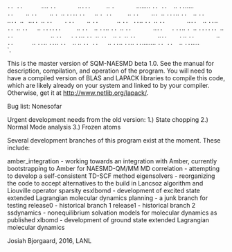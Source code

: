   `.. ..      `....    `..       `..`...     `..      `.       `........  `.. ..  `..       `..`.....    
`..    `..  `..    `.. `. `..   `...`. `..   `..     `. ..     `..      `..    `..`. `..   `...`..   `.. 
 `..      `..       `..`.. `.. ` `..`.. `..  `..    `.  `..    `..       `..      `.. `.. ` `..`..    `..
   `..    `..       `..`..  `..  `..`..  `.. `..   `..   `..   `......     `..    `..  `..  `..`..    `..
      `.. `..       `..`..   `.  `..`..   `. `..  `...... `..  `..            `.. `..   `.  `..`..    `..
`..    `..  `.. `. `.. `..       `..`..    `. .. `..       `.. `..      `..    `..`..       `..`..   `.. 
  `.. ..      `.. ..   `..       `..`..      `..`..         `..`........  `.. ..  `..       `..`.....    
                   `.                                                                                    
                   
This is the master version of SQM-NAESMD beta 1.0. See the manual for description, compilation, and operation of the program. You will need to have a compiled version of BLAS and LAPACK libraries to compile this code, which are likely already on your system and linked to by your compiler. Otherwise, get it at http://www.netlib.org/lapack/.

Bug list: Nonesofar

Urgent development needs from the old version:
1.) State chopping
2.) Normal Mode analysis
3.) Frozen atoms

Several development branches of this program exist at the moment. These include:

amber_integration - working towards an integration with Amber, currently bootstrapping to Amber for NAESMD-QM/MM MD
correlation - attempting to develop a self-consistent TD-SCF method
eigensolvers - reorganizing the code to accept alternatives to the build in Lancsoz algorithm and Liouville operator sparsity
esxlbomd - development of excited state extended Lagrangian molecular dynamics
planning - a junk branch for testing
release0 - historical branch 1
release1 - historical branch 2
ssdynamics - nonequilibrium solvation models for molecular dynamics as published
xlbomd - development of ground state extended Lagrangian molecular dynamics

Josiah Bjorgaard, 2016, LANL
